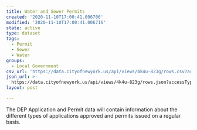 ```yaml
---
title: Water and Sewer Permits
created: '2020-11-10T17:00:41.006706'
modified: '2020-11-10T17:00:41.006716'
state: active
type: dataset
tags:
  - Permit
  - Sewer
  - Water
groups:
  - Local Government
csv_url: 'https://data.cityofnewyork.us/api/views/4k4u-823g/rows.csv?accessType=DOWNLOAD'
json_url: >-
  https://data.cityofnewyork.us/api/views/4k4u-823g/rows.json?accessType=DOWNLOAD
layout: post

---
```

The DEP Application and Permit data will contain information about the different types of applications approved and permits issued on a regular basis.
